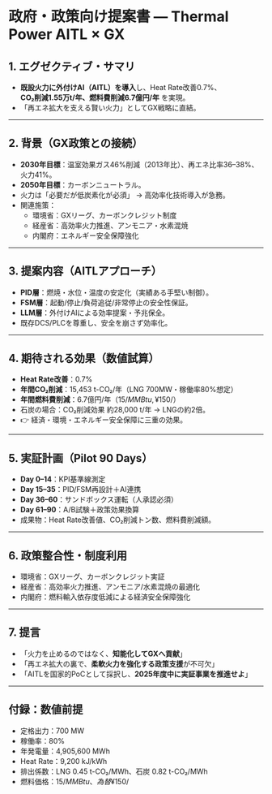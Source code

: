 # 政府・政策向け提案書 — Thermal Power AITL × GX

## 1. エグゼクティブ・サマリ
- **既設火力に外付けAI（AITL）を導入**し、Heat Rate改善0.7%、  
  **CO₂削減1.55万t/年、燃料費削減6.7億円/年** を実現。  
- 「再エネ拡大を支える賢い火力」としてGX戦略に直結。  

---

## 2. 背景（GX政策との接続）
- **2030年目標**：温室効果ガス46%削減（2013年比）、再エネ比率36–38%、火力41%。  
- **2050年目標**：カーボンニュートラル。  
- 火力は「必要だが低炭素化が必須」 → 高効率化技術導入が急務。  
- 関連施策：
  - 環境省：GXリーグ、カーボンクレジット制度  
  - 経産省：高効率火力推進、アンモニア・水素混焼  
  - 内閣府：エネルギー安全保障強化  

---

## 3. 提案内容（AITLアプローチ）
- **PID層**：燃焼・水位・温度の安定化（実績ある手堅い制御）。  
- **FSM層**：起動/停止/負荷追従/非常停止の安全性保証。  
- **LLM層**：外付けAIによる効率提案・予兆保全。  
- 既存DCS/PLCを尊重し、安全を崩さず効率化。  

---

## 4. 期待される効果（数値試算）
- **Heat Rate改善**：0.7%  
- **年間CO₂削減**：15,453 t-CO₂/年（LNG 700MW・稼働率80%想定）  
- **年間燃料費削減**：6.7億円/年（$15/MMBtu, ¥150/$）  
- 石炭の場合：CO₂削減効果 約28,000 t/年 → LNGの約2倍。  
- 👉 経済・環境・エネルギー安全保障に三重の効果。  

---

## 5. 実証計画（Pilot 90 Days）
- **Day 0–14**：KPI基準線測定  
- **Day 15–35**：PID/FSM再設計＋AI連携  
- **Day 36–60**：サンドボックス運転（人承認必須）  
- **Day 61–90**：A/B試験＋政策効果換算  
- 成果物：Heat Rate改善値、CO₂削減トン数、燃料費削減額。  

---

## 6. 政策整合性・制度利用
- 環境省：GXリーグ、カーボンクレジット実証  
- 経産省：高効率火力推進、アンモニア/水素混焼の最適化  
- 内閣府：燃料輸入依存度低減による経済安全保障強化  

---

## 7. 提言
- 「火力を止めるのではなく、**知能化してGXへ貢献**」  
- 「再エネ拡大の裏で、**柔軟火力を強化する政策支援**が不可欠」  
- 「AITLを国家的PoCとして採択し、**2025年度中に実証事業を推進せよ**」  

---

## 付録：数値前提
- 定格出力：700 MW  
- 稼働率：80%  
- 年発電量：4,905,600 MWh  
- Heat Rate：9,200 kJ/kWh  
- 排出係数：LNG 0.45 t-CO₂/MWh、石炭 0.82 t-CO₂/MWh  
- 燃料価格：$15/MMBtu、為替 ¥150/$
